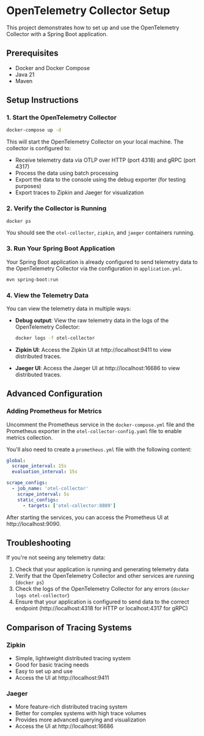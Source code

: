 # OpenTelemetry Collector Setup

This project demonstrates how to set up and use the OpenTelemetry Collector with a Spring Boot application.

## Prerequisites

- Docker and Docker Compose
- Java 21
- Maven

## Setup Instructions

### 1. Start the OpenTelemetry Collector

```bash
docker-compose up -d
```

This will start the OpenTelemetry Collector on your local machine. The collector is configured to:
- Receive telemetry data via OTLP over HTTP (port 4318) and gRPC (port 4317)
- Process the data using batch processing
- Export the data to the console using the debug exporter (for testing purposes)
- Export traces to Zipkin and Jaeger for visualization

### 2. Verify the Collector is Running

```bash
docker ps
```

You should see the `otel-collector`, `zipkin`, and `jaeger` containers running.

### 3. Run Your Spring Boot Application

Your Spring Boot application is already configured to send telemetry data to the OpenTelemetry Collector via the configuration in `application.yml`.

```bash
mvn spring-boot:run
```

### 4. View the Telemetry Data

You can view the telemetry data in multiple ways:

- **Debug output**: View the raw telemetry data in the logs of the OpenTelemetry Collector:
  ```bash
  docker logs -f otel-collector
  ```

- **Zipkin UI**: Access the Zipkin UI at http://localhost:9411 to view distributed traces.

- **Jaeger UI**: Access the Jaeger UI at http://localhost:16686 to view distributed traces.

## Advanced Configuration

### Adding Prometheus for Metrics

Uncomment the Prometheus service in the `docker-compose.yml` file and the Prometheus exporter in the `otel-collector-config.yaml` file to enable metrics collection.

You'll also need to create a `prometheus.yml` file with the following content:

```yaml
global:
  scrape_interval: 15s
  evaluation_interval: 15s

scrape_configs:
  - job_name: 'otel-collector'
    scrape_interval: 5s
    static_configs:
      - targets: ['otel-collector:8889']
```

After starting the services, you can access the Prometheus UI at http://localhost:9090.

## Troubleshooting

If you're not seeing any telemetry data:

1. Check that your application is running and generating telemetry data
2. Verify that the OpenTelemetry Collector and other services are running (`docker ps`)
3. Check the logs of the OpenTelemetry Collector for any errors (`docker logs otel-collector`)
4. Ensure that your application is configured to send data to the correct endpoint (http://localhost:4318 for HTTP or localhost:4317 for gRPC)

## Comparison of Tracing Systems

### Zipkin
- Simple, lightweight distributed tracing system
- Good for basic tracing needs
- Easy to set up and use
- Access the UI at http://localhost:9411

### Jaeger
- More feature-rich distributed tracing system
- Better for complex systems with high trace volumes
- Provides more advanced querying and visualization
- Access the UI at http://localhost:16686
